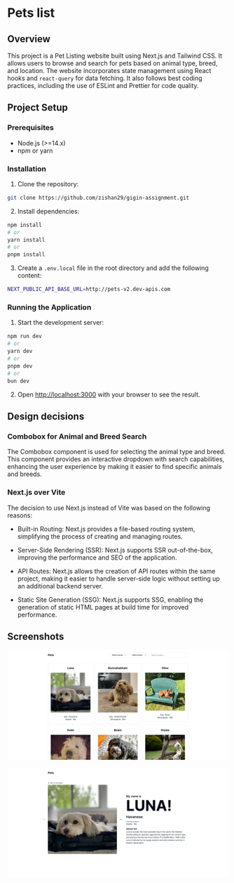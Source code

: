 # Pets list

## Overview

This project is a Pet Listing website built using Next.js and Tailwind CSS. It allows users to browse and search for pets based on animal type, breed, and location. The website incorporates state management using React hooks and `react-query` for data fetching. It also follows best coding practices, including the use of ESLint and Prettier for code quality.

## Project Setup

### Prerequisites

- Node.js (>=14.x)
- npm or yarn

### Installation

1. Clone the repository:

```bash
git clone https://github.com/zishan29/gigin-assignment.git
```

2. Install dependencies:

```bash
npm install
# or
yarn install
# or
pnpm install

```

3. Create a `.env.local` file in the root directory and add the following content:

```bash
NEXT_PUBLIC_API_BASE_URL=http://pets-v2.dev-apis.com
```

### Running the Application

1. Start the development server:

```bash
npm run dev
# or
yarn dev
# or
pnpm dev
# or
bun dev
```

2. Open [http://localhost:3000](http://localhost:3000) with your browser to see the result.

## Design decisions

### Combobox for Animal and Breed Search

The Combobox component is used for selecting the animal type and breed. This component provides an interactive dropdown with search capabilities, enhancing the user experience by making it easier to find specific animals and breeds.

### Next.js over Vite

The decision to use Next.js instead of Vite was based on the following reasons:

- Built-in Routing: Next.js provides a file-based routing system, simplifying the process of creating and managing routes.

- Server-Side Rendering (SSR): Next.js supports SSR out-of-the-box, improving the performance and SEO of the application.

- API Routes: Next.js allows the creation of API routes within the same project, making it easier to handle server-side logic without setting up an additional backend server.

- Static Site Generation (SSG): Next.js supports SSG, enabling the generation of static HTML pages at build time for improved performance.

## Screenshots

![Screenshot 1](/assets/screenshot1.png)

![Screenshot 2](/assets/screenshot2.png)

